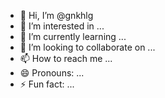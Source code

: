 - 👋 Hi, I’m @gnkhlg
- 👀 I’m interested in ...
- 🌱 I’m currently learning ...
- 💞️ I’m looking to collaborate on ...
- 📫 How to reach me ...
- 😄 Pronouns: ...
- ⚡ Fun fact: ...

<!---
gnkhlg/gnkhlg is a ✨ special ✨ repository because its `README.md` (this file) appears on your GitHub profile.
You can click the Preview link to take a look at your changes.
--->
